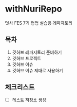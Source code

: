 # withNuriRepo
멋사 FES 7기 협업 실습용 레파지토리

## 목차
1. 깃허브 레파지토리 준비하기
3. 깃허브 프로젝트
4. 깃허브 이슈
5. 깃허브 이슈 제대로 사용하기

 ## 체크리스트
- [ ] 테스트 저장소 생성
